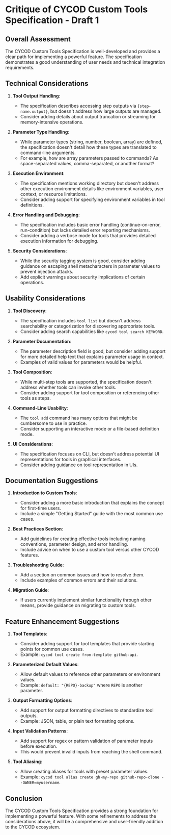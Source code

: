 # Critique of CYCOD Custom Tools Specification - Draft 1

## Overall Assessment

The CYCOD Custom Tools Specification is well-developed and provides a clear path for implementing a powerful feature. The specification demonstrates a good understanding of user needs and technical integration requirements.

## Technical Considerations

1. **Tool Output Handling**:
   - The specification describes accessing step outputs via `{step-name.output}`, but doesn't address how large outputs are managed.
   - Consider adding details about output truncation or streaming for memory-intensive operations.

2. **Parameter Type Handling**:
   - While parameter types (string, number, boolean, array) are defined, the specification doesn't detail how these types are translated to command-line arguments.
   - For example, how are array parameters passed to commands? As space-separated values, comma-separated, or another format?

3. **Execution Environment**:
   - The specification mentions working directory but doesn't address other execution environment details like environment variables, user context, or resource limitations.
   - Consider adding support for specifying environment variables in tool definitions.

4. **Error Handling and Debugging**:
   - The specification includes basic error handling (continue-on-error, run-condition) but lacks detailed error reporting mechanisms.
   - Consider adding a verbose mode for tools that provides detailed execution information for debugging.

5. **Security Considerations**:
   - While the security tagging system is good, consider adding guidance on escaping shell metacharacters in parameter values to prevent injection attacks.
   - Add explicit warnings about security implications of certain operations.

## Usability Considerations

1. **Tool Discovery**:
   - The specification includes `tool list` but doesn't address searchability or categorization for discovering appropriate tools.
   - Consider adding search capabilities like `cycod tool search KEYWORD`.

2. **Parameter Documentation**:
   - The parameter description field is good, but consider adding support for more detailed help text that explains parameter usage in context.
   - Examples of valid values for parameters would be helpful.

3. **Tool Composition**:
   - While multi-step tools are supported, the specification doesn't address whether tools can invoke other tools.
   - Consider adding support for tool composition or referencing other tools as steps.

4. **Command-Line Usability**:
   - The `tool add` command has many options that might be cumbersome to use in practice.
   - Consider supporting an interactive mode or a file-based definition mode.

5. **UI Considerations**:
   - The specification focuses on CLI, but doesn't address potential UI representations for tools in graphical interfaces.
   - Consider adding guidance on tool representation in UIs.

## Documentation Suggestions

1. **Introduction to Custom Tools**:
   - Consider adding a more basic introduction that explains the concept for first-time users.
   - Include a simple "Getting Started" guide with the most common use cases.

2. **Best Practices Section**:
   - Add guidelines for creating effective tools including naming conventions, parameter design, and error handling.
   - Include advice on when to use a custom tool versus other CYCOD features.

3. **Troubleshooting Guide**:
   - Add a section on common issues and how to resolve them.
   - Include examples of common errors and their solutions.

4. **Migration Guide**:
   - If users currently implement similar functionality through other means, provide guidance on migrating to custom tools.

## Feature Enhancement Suggestions

1. **Tool Templates**:
   - Consider adding support for tool templates that provide starting points for common use cases.
   - Example: `cycod tool create from-template github-api`.

2. **Parameterized Default Values**:
   - Allow default values to reference other parameters or environment values.
   - Example: `default: "{REPO}-backup"` where `REPO` is another parameter.

3. **Output Formatting Options**:
   - Add support for output formatting directives to standardize tool outputs.
   - Example: JSON, table, or plain text formatting options.

4. **Input Validation Patterns**:
   - Add support for regex or pattern validation of parameter inputs before execution.
   - This would prevent invalid inputs from reaching the shell command.

5. **Tool Aliasing**:
   - Allow creating aliases for tools with preset parameter values.
   - Example: `cycod tool alias create gh-my-repo github-repo-clone --OWNER=myusername`.

## Conclusion

The CYCOD Custom Tools Specification provides a strong foundation for implementing a powerful feature. With some refinements to address the considerations above, it will be a comprehensive and user-friendly addition to the CYCOD ecosystem.